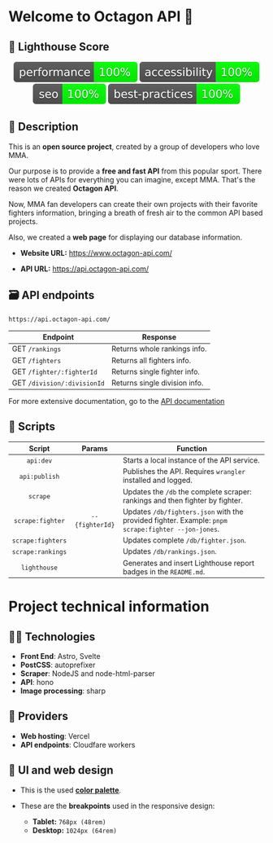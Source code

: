 # Welcome to Octagon API 🥊

## 🚦 Lighthouse Score

<div align="center" width="100%">
<!-- lightouse-badges:start -->

![performance](./lighthouse/results/performance.svg)
![accessibility](./lighthouse/results/accessibility.svg)
![seo](./lighthouse/results/seo.svg)
![best-practices](./lighthouse/results/best-practices.svg)

<!-- lightouse-badges:end -->
</div>

## 📜 Description

This is an **open source project**, created by a group of developers who love MMA.

Our purpose is to provide a **free and fast API** from this popular sport. There were lots of APIs for everything you can imagine, except MMA. That's the reason we created **Octagon API**.

Now, MMA fan developers can create their own projects with their favorite fighters information, bringing a breath of fresh air to the common API based projects.

Also, we created a **web page** for displaying our database information.

- **Website URL:** https://www.octagon-api.com/

- **API URL:** https://api.octagon-api.com/

## 🗃 API endpoints

```txt
https://api.octagon-api.com/
```

| Endpoint                    | Response                      |
| --------------------------- | ----------------------------- |
| GET `/rankings`             | Returns whole rankings info.  |
| GET `/fighters`             | Returns all fighters info.    |
| GET `/fighter/:fighterId`   | Returns single fighter info.  |
| GET `/division/:divisionId` | Returns single division info. |

For more extensive documentation, go to the [API documentation](https://www.octagon-api.com/api-documentation)

## 🤖 Scripts

|      Script       |     Params      | Function                                                                                           |
| :---------------: | :-------------: | -------------------------------------------------------------------------------------------------- |
|     `api:dev`     |                 | Starts a local instance of the API service.                                                        |
|   `api:publish`   |                 | Publishes the API. Requires `wrangler` installed and logged.                                       |
|     `scrape`      |                 | Updates the `/db` the complete scraper: rankings and then fighter by fighter.                      |
| `scrape:fighter`  | `--{fighterId}` | Updates `/db/fighters.json` with the provided fighter. Example: `pnpm scrape:fighter --jon-jones`. |
| `scrape:fighters` |                 | Updates complete `/db/fighter.json`.                                                               |
| `scrape:rankings` |                 | Updates `/db/rankings.json`.                                                                       |
|   `lighthouse`    |                 | Generates and insert Lighthouse report badges in the `README.md`.                                  |

# Project technical information

## 👩‍💻 Technologies

- **Front End**: Astro, Svelte
- **PostCSS**: autoprefixer
- **Scraper**: NodeJS and node-html-parser
- **API**: hono
- **Image processing**: sharp

## 🦾 Providers

- **Web hosting**: Vercel
- **API endpoints**: Cloudfare workers

## 🎨 UI and web design

- This is the used [**color palette**](https://coolors.co/palette/001219-005f73-0a9396-94d2bd-e9d8a6-ee9b00-ca6702-bb3e03-ae2012-9b2226).

- These are the **breakpoints** used in the responsive design:
  - **Tablet:** `768px (48rem)`
  - **Desktop:** `1024px (64rem)`
